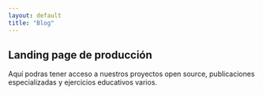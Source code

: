 ```yaml
---
layout: default
title: "Blog"
---
```


## Landing page de producción

Aquí podras tener acceso a nuestros proyectos open source, publicaciones especializadas y ejercicios educativos varios.